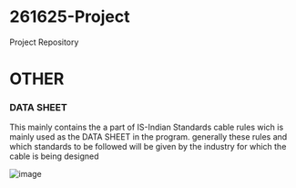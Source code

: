 # 261625-Project
Project Repository
# OTHER
### DATA SHEET

This mainly contains the a part of IS-Indian Standards cable rules wich is mainly used as the DATA SHEET in the program.
generally these rules and which standards to be followed will be given by the industry for which the cable is being designed 

![image](https://user-images.githubusercontent.com/80807460/114290725-4307e300-9a9f-11eb-840f-899ad7ff56de.png)





